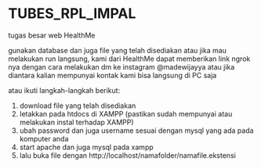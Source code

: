 # TUBES_RPL_IMPAL
tugas besar web HealthMe

gunakan database dan juga file yang telah disediakan 
atau jika mau melakukan run langsung, kami dari HealthMe dapat memberikan link ngrok nya dengan cara melakukan dm ke instagram 
@madewijayya atau jika diantara kalian mempunyai kontak kami bisa langsung di PC saja

atau ikuti langkah-langkah berikut: 
1. download file yang telah disediakan
2. letakkan pada htdocs di XAMPP (pastikan sudah mempunyai atau melakukan instal terhadap XAMPP)
3. ubah password dan juga username sesuai dengan mysql yang ada pada komputer anda
4. start apache dan juga mysql pada xampp 
5. lalu buka file dengan http://localhost/namafolder/namafile.ekstensi
